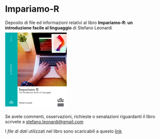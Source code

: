 # Impariamo-R
Deposito di file ed informazioni relativi al  libro **Impariamo-R: un introduzione facile al linguaggio** di Stefano Leonardi
<img src="Figure/cover_verde.png" alt="" width="40%">



Se avete commenti, osservazioni, richieste o senalazioni riguardanti il libro scrivete a stefano.leonardi@gmail.com

I *file di dati* utilizzati nel libro sono scaricabili a questo [link](https://github.com/leonarste/Impariamo-R/blob/main/Dati-Impariamo-R.zip)

